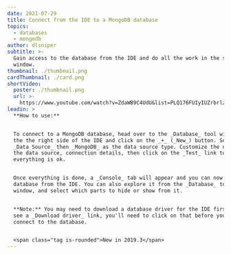```yaml
---
date: 2021-07-29
title: Connect from the IDE to a MongoDB database
topics:
  - databases
  - mongodb
author: dlsniper
subtitle: >-
  Gain access to the database from the IDE and do all the work in the same
  window.
thumbnail: ./thumbnail.png
cardThumbnail: ./card.png
shortVideo:
  poster: ./thumbnail.png
  url: >-
    https://www.youtube.com/watch?v=ZdaWB9C4UdU&list=PLQ176FUIyIUZrbrlz4AY1V8VzBJKZyVlW&index=25
leadin: >
  **How to use:**


  To connect to a MongoDB database, head over to the _Database_ tool window on
  the the right side of the IDE and click on the _+_ (_New_) button. Select
  _Data Source_ then _MongoDB_ as the data source type. Customize the name of
  the data source, connection details, then click on the _Test_ link to ensure
  everything is ok.


  Once everything is done, a _Console_ tab will appear and you can now query the
  database from the IDE. You can also explore it from the _Database_ tool
  window, and select which parts to hide or show from it.


  **Note:** You may need to download a database driver for the IDE first. If you
  see a _Download driver_ link, you'll need to click on that before you can
  connect to the database.


  <span class="tag is-rounded">New in 2019.3</span>
---
```



